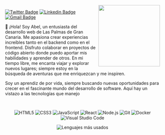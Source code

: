 <img align='right' src='https://i.imgur.com/BfDzhf4.png' width='200"'>

[![Twitter Badge](https://img.shields.io/badge/-@AbelFalconn-1ca0f1?style=flat-square&labelColor=1ca0f1&logo=twitter&logoColor=white&link=https://twitter.com/AbelFalconn)](https://twitter.com/AbelFalconn) [![Linkedin Badge](https://img.shields.io/badge/-abelfalcon-blue?style=flat-square&logo=Linkedin&logoColor=white&link=https://www.linkedin.com/in/abelfalcon/)](https://www.linkedin.com/in/abelfalcon/) 
[![Gmail Badge](https://img.shields.io/badge/-contacto@abelfalcon.com-c14438?style=flat-square&logo=Gmail&logoColor=white&link=mailto:contacto@abelfalcon.com)](contacto@abelfalcon.com)

🌱 ¡Hola! Soy Abel, un entusiasta del desarrollo web de Las Palmas de Gran Canaria. Me apasiona crear experiencias increíbles tanto en el backend como en el frontend. Disfruto colaborar en proyectos de código abierto donde puedo aportar mis habilidades y aprender de otros. En mi tiempo libre, me encanta viajar y explorar nuevos lugares; siempre estoy en la búsqueda de aventuras que me enriquezcan y me inspiren.

Soy un aprendiz de por vida, siempre buscando nuevas oportunidades para crecer en el fascinante mundo del desarrollo de software. Aquí hay un vistazo a las tecnologías que manejo

<br/>

<div align="center">
  
![HTML5](https://img.shields.io/badge/-HTML5-E34F26?style=flat&logo=html5&logoColor=white)
![CSS3](https://img.shields.io/badge/-CSS3-1572B6?style=flat&logo=css3&logoColor=white)
![JavaScript](https://img.shields.io/badge/-JavaScript-F7DF1E?style=flat&logo=javascript&logoColor=black)
![React](https://img.shields.io/badge/-React-61DAFB?style=flat&logo=react&logoColor=black)
![Node.js](https://img.shields.io/badge/-Node.js-339933?style=flat&logo=node.js&logoColor=white)
![Git](https://img.shields.io/badge/-Git-F05032?style=flat&logo=git&logoColor=white)
![Docker](https://img.shields.io/badge/-Docker-2496ED?style=flat&logo=docker&logoColor=white)
![Visual Studio Code](https://img.shields.io/badge/-VS_Code-007ACC?style=flat&logo=visual-studio-code&logoColor=white)

![Lenguajes más usados](https://github-readme-stats.vercel.app/api/top-langs/?username=abelfalcon&layout=compact&theme=radical)
  
</div>

